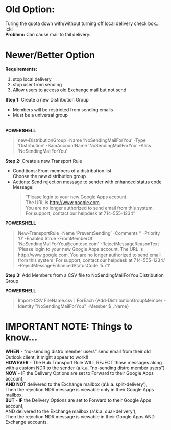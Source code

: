 Old Option:
===========
Turing the quota down with/without turning off local delivery check box... ick!<br>
<b>Problem:</b> Can cause mail to fail delivery.

Newer/Better Option
===================
<b>Requirements:</b><br>
1) stop local delivery<br>
2) stop user from sending<br>
3) Allow users to access old Exchange mail but not send<br>

<b>Step 1:</b> Create a new Distribution Group<br>
 - Members will be restricted from sending emails<br>
 - Must be a universal group<br>
 <br>
 <b>POWERSHELL</b><br>
<blockquote>new-DistributionGroup -Name ’NoSendingMailForYou’ -Type ‘Distribution’ -SamAccountName ’NoSendingMailForYou’ -Alias ‘NoSendingMailForYou’</blockquote>

<b>Step 2:</b> Create a new Transport Rule<br>
 - Conditions:	From members of a distribution list<br>
 		Choose the new distribution group<br>
 - Actions:	Send rejection message to sender with enhanced status code<br>
		Message: <br>
			<blockquote>“Please login to your new Google Apps account.<br>
			The URL is http://www.google.com<br>
			You are no longer authorized to send email from this system.<br>
			For support, contact our helpdesk at 714-555-1234”<br></blockquote>

<b>POWERSHELL</b><br>
<blockquote>New-TransportRule -Name ’PreventSending’ -Comments ‘’ -Priority ‘0’	-Enabled $true -FromMemberOf ‘NoSendingMailForYou@contoso.com’ -RejectMessageReasonText ‘Please login to your new Google Apps account. The URL is http://www.google.com. You are no longer authorized to send email from this system. For support, contact our helpdesk at 714-555-1234.’ -RejectMessageEnhancedStatusCode ‘5.7.1’</blockquote>

<b>Step 3:</b> Add Members from a CSV file to NoSendingMailForYou Distribution Group<br>

<b>POWERSHELL</b><br>
<blockquote>Import-CSV FileName.csv | ForEach {Add-DistributionGroupMember -Identity "NoSendingMailForYou" -Member $_.Name}</blockquote>

IMPORTANT NOTE: Things to know...
=================================
<b>WHEN</b> - “no-sending distro member users” send email from their old Outlook client, it might appear to work!!<br>
<b>HOWEVER</b> - The Hub Transport Rule WILL REJECT those messages along with a custom NDR to the sender (a.k.a. “no-sending distro member users”)<br>
<b>NOW</b> - IF the Delivery Options are set to Forward to their Google Apps account,<br>
	<b>AND NOT</b> delivered to the Exchange mailbox (a’.k.a. split-delivery’), <br>
	Then the rejection NDR message is viewable only in their Google Apps mailbox.<br>
<b>BUT - IF</b> the Delivery Options are set to Forward to their Google Apps account,<br>
	AND delivered to the Exchange mailbox (a’.k.a. dual-delivery’), <br>
	Then the rejection NDR message is viewable in their Google Apps AND Exchange accounts.<br>
